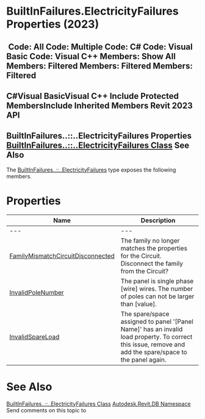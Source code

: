 # BuiltInFailures.ElectricityFailures Properties (2023)

﻿
 Code: All Code: Multiple Code: C# Code: Visual Basic Code: Visual C++  Members: Show All Members: Filtered Members: Filtered Members: Filtered   
---  
C#Visual BasicVisual C++
Include Protected MembersInclude Inherited Members
Revit 2023 API  
---  
BuiltInFailures..::..ElectricityFailures Properties  
[BuiltInFailures..::..ElectricityFailures Class](504b6a30-7824-5155-7e90-d4bc2a32c266.md "BuiltInFailures.ElectricityFailures Class") See Also  
---  
The [BuiltInFailures..::..ElectricityFailures](504b6a30-7824-5155-7e90-d4bc2a32c266.md "BuiltInFailures.ElectricityFailures Class") type exposes the following members.
# Properties
| Name | Description |
| --- | --- |
| --- | --- | --- |
| [FamilyMismatchCircuitDisconnected](35ea60f0-74e3-bf4f-0c1d-ef71884330c8.md "FamilyMismatchCircuitDisconnected Property") | The family no longer matches the properties for the Circuit. Disconnect the family from the Circuit? |
| [InvalidPoleNumber](abbcd86a-9f8c-63f0-6684-497b57c16b7a.md "InvalidPoleNumber Property") | The panel is single phase [wire] wires. The number of poles can not be larger than [value]. |
| [InvalidSpareLoad](02bb5ab5-29cd-d514-059b-63c98e2298a1.md "InvalidSpareLoad Property") | The spare/space assigned to panel '[Panel Name]' has an invalid load property. To correct this issue, remove and add the spare/space to the panel again. |

# See Also
[BuiltInFailures..::..ElectricityFailures Class](504b6a30-7824-5155-7e90-d4bc2a32c266.md "BuiltInFailures.ElectricityFailures Class")
[Autodesk.Revit.DB Namespace](87546ba7-461b-c646-cbb1-2cb8f5bff8b2.md "Autodesk.Revit.DB Namespace")
Send comments on this topic to 